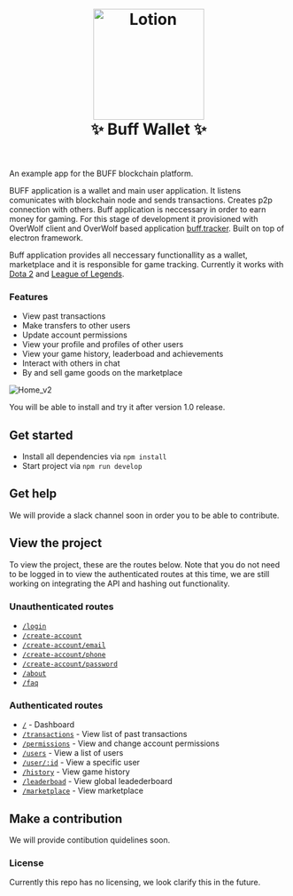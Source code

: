 <h1 align="center">
  <br>
  <a href="http://buff.game"><img src="http://buff.game/wp-content/uploads/2018/02/logo-Buff.png" alt="Lotion" width="200"></a>
  <br>
      ✨ Buff Wallet ✨
  <br>
  <br>
</h1>

An example app for the BUFF blockchain platform.

BUFF application is a wallet and main user application. It listens comunicates with blockchain node and sends transactions. Creates p2p connection with others.
Buff application is neccessary in order to earn money for gaming. For this stage of development it provisioned with OverWolf client and OverWolf based application [buff.tracker](https://github.com/buffgame/buff.tracker). Built on top of electron framework. 

Buff application provides all neccessary functionallity as a wallet, marketplace and it is responsible for game tracking.
Currently it works with [Dota 2](http://www.dota2.com/play/) and [League of Legends](https://play.na.leagueoflegends.com/en_US).

### Features
* View past transactions
* Make transfers to other users
* Update account permissions
* View your profile and profiles of other users
* View your game history, leaderboad and achievements
* Interact with others in chat
* By and sell game goods on the marketplace
<img src="https://preview.ibb.co/cZq0Oc/Home_v2.png" alt="Home_v2" border="0">

You will be able to install and try it after version 1.0 release.

## Get started

* Install all dependencies via `npm install`
* Start project via `npm run develop`

## Get help

We will provide a slack channel soon in order you to be able to contribute.

## View the project

To view the project, these are the routes below. Note that you do not need to be logged in to view the authenticated routes at this time, we are still working on integrating the API and hashing out functionality.

### Unauthenticated routes

* [`/login`](http://localhost:3000/login)
* [`/create-account`](http://localhost:3000/create-account)
* [`/create-account/email`](http://localhost:3000/create-account/email)
* [`/create-account/phone`](http://localhost:3000/create-account/phone)
* [`/create-account/password`](http://localhost:3000/create-account/password)
* [`/about`](http://localhost:3000/about)
* [`/faq`](http://localhost:3000/faq)

### Authenticated routes

* [`/`](http://localhost:3000/) - Dashboard
* [`/transactions`](http://localhost:3000/transactions) - View list of past transactions
* [`/permissions`](http://localhost:3000/permissions) - View and change account permissions
* [`/users`](http://localhost:3000/users) - View a list of users
* [`/user/:id`](http://localhost:3000/user/xyz) - View a specific user
* [`/history`](http://localhost:3000/history) - View game history
* [`/leaderboad`](http://localhost:3000/leaderboad) - View global leadederboard
* [`/marketplace`](http://localhost:3000/marketplace) - View marketplace

## Make a contribution

We will provide contibution quidelines soon.

### License

Currently this repo has no licensing, we look clarify this in the future.
